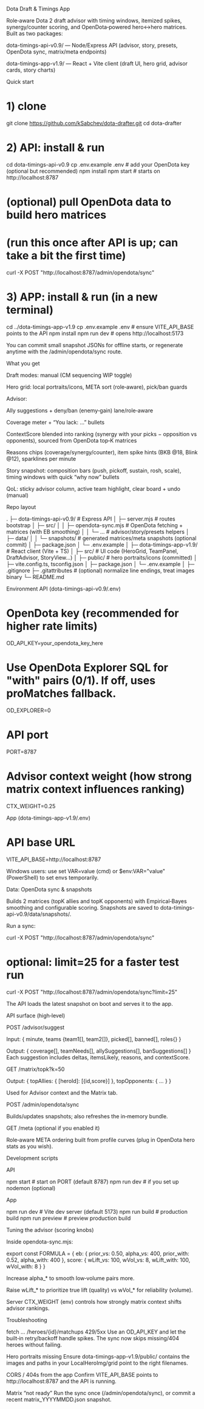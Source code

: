 Dota Draft & Timings App

Role‑aware Dota 2 draft advisor with timing windows, itemized spikes, synergy/counter scoring, and OpenDota‑powered hero↔hero matrices. Built as two packages:

dota-timings-api-v0.9/ — Node/Express API (advisor, story, presets, OpenDota sync, matrix/meta endpoints)

dota-timings-app-v1.9/ — React + Vite client (draft UI, hero grid, advisor cards, story charts)

Quick start
# 1) clone
git clone https://github.com/kSabchev/dota-drafter.git
cd dota-drafter

# 2) API: install & run
cd dota-timings-api-v0.9
cp .env.example .env             # add your OpenDota key (optional but recommended)
npm install
npm start                         # starts on http://localhost:8787

# (optional) pull OpenDota data to build hero matrices
# (run this once after API is up; can take a bit the first time)
curl -X POST "http://localhost:8787/admin/opendota/sync"

# 3) APP: install & run (in a new terminal)
cd ../dota-timings-app-v1.9
cp .env.example .env             # ensure VITE_API_BASE points to the API
npm install
npm run dev                      # opens http://localhost:5173


You can commit small snapshot JSONs for offline starts, or regenerate anytime with the /admin/opendota/sync route.

What you get

Draft modes: manual (CM sequencing WIP toggle)

Hero grid: local portraits/icons, META sort (role‑aware), pick/ban guards

Advisor:

Ally suggestions + deny/ban (enemy‑gain) lane/role‑aware

Coverage meter + “You lack: …” bullets

ContextScore blended into ranking (synergy with your picks − opposition vs opponents), sourced from OpenDota top‑K matrices

Reasons chips (coverage/synergy/counter), item spike hints (BKB @18, Blink @12), sparklines per minute

Story snapshot: composition bars (push, pickoff, sustain, rosh, scale), timing windows with quick “why now” bullets

QoL: sticky advisor column, active team highlight, clear board + undo (manual)

Repo layout

.
├─ dota-timings-api-v0.9/     # Express API
│  ├─ server.mjs              # routes bootstrap
│  ├─ src/
│  │  ├─ opendota-sync.mjs    # OpenDota fetching + matrices (with EB smoothing)
│  │  └─ ...                  # advisor/story/presets helpers
│  ├─ data/
│  │  └─ snapshots/           # generated matrices/meta snapshots (optional commit)
│  ├─ package.json
│  └─ .env.example
│
├─ dota-timings-app-v1.9/     # React client (Vite + TS)
│  ├─ src/                    # UI code (HeroGrid, TeamPanel, DraftAdvisor, StoryView...)
│  ├─ public/                 # hero portraits/icons (committed)
│  ├─ vite.config.ts, tsconfig.json
│  ├─ package.json
│  └─ .env.example
│
├─ .gitignore
├─ .gitattributes             # (optional) normalize line endings, treat images binary
└─ README.md

Environment
API (dota-timings-api-v0.9/.env)
# OpenDota key (recommended for higher rate limits)
OD_API_KEY=your_opendota_key_here

# Use OpenDota Explorer SQL for "with" pairs (0/1). If off, uses proMatches fallback.
OD_EXPLORER=0

# API port
PORT=8787

# Advisor context weight (how strong matrix context influences ranking)
CTX_WEIGHT=0.25

App (dota-timings-app-v1.9/.env)
# API base URL
VITE_API_BASE=http://localhost:8787


Windows users: use set VAR=value (cmd) or $env:VAR="value" (PowerShell) to set envs temporarily.

Data: OpenDota sync & snapshots

Builds 2 matrices (topK allies and topK opponents) with Empirical‑Bayes smoothing and configurable scoring. Snapshots are saved to dota-timings-api-v0.9/data/snapshots/.

Run a sync:

curl -X POST "http://localhost:8787/admin/opendota/sync"
# optional: limit=25 for a faster test run
curl -X POST "http://localhost:8787/admin/opendota/sync?limit=25"


The API loads the latest snapshot on boot and serves it to the app.

API surface (high‑level)

POST /advisor/suggest

Input: { minute, teams {team1[], team2[]}, picked[], banned[], roles{} }

Output: { coverage[], teamNeeds[], allySuggestions[], banSuggestions[] }
Each suggestion includes deltas, itemsLikely, reasons, and contextScore.

GET /matrix/topk?k=50

Output: { topAllies: { [heroId]: [{id,score}] }, topOpponents: { … } }

Used for Advisor context and the Matrix tab.

POST /admin/opendota/sync

Builds/updates snapshots; also refreshes the in‑memory bundle.

GET /meta (optional if you enabled it)

Role‑aware META ordering built from profile curves (plug in OpenDota hero stats as you wish).

Development scripts

API

npm start    # start on PORT (default 8787)
npm run dev  # if you set up nodemon (optional)


App

npm run dev      # Vite dev server (default 5173)
npm run build    # production build
npm run preview  # preview production build

Tuning the advisor (scoring knobs)

Inside opendota-sync.mjs:

export const FORMULA = {
  eb: { prior_vs: 0.50, alpha_vs: 400, prior_with: 0.52, alpha_with: 400 },
  score: { wLift_vs: 100, wVol_vs: 8, wLift_with: 100, wVol_with: 8 }
}


Increase alpha_* to smooth low‑volume pairs more.

Raise wLift_* to prioritize true lift (quality) vs wVol_* for reliability (volume).

Server CTX_WEIGHT (env) controls how strongly matrix context shifts advisor rankings.

Troubleshooting

fetch … /heroes/{id}/matchups 429/5xx
Use an OD_API_KEY and let the built‑in retry/backoff handle spikes. The sync now skips missing/404 heroes without failing.

Hero portraits missing
Ensure dota-timings-app-v1.9/public/ contains the images and paths in your LocalHeroImg/grid point to the right filenames.

CORS / 404s from the app
Confirm VITE_API_BASE points to http://localhost:8787 and the API is running.

Matrix “not ready”
Run the sync once (/admin/opendota/sync), or commit a recent matrix_YYYYMMDD.json snapshot.
